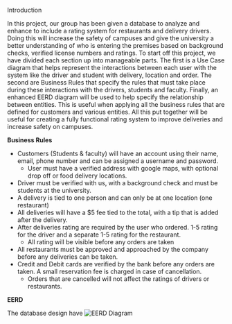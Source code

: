 Introduction

   In this project, our group has been given a database to analyze and enhance to include a rating system for restaurants and delivery drivers. Doing this will increase the safety of campuses and give the university a better understanding of who is entering the premises based on background checks, verified license numbers and ratings. To start off this project, we have divided each section up into manageable parts. The first is a Use Case diagram that helps represent the interactions between each user with the system like the driver and student with delivery, location and order. The second are Business Rules that specify the rules that must take place during these interactions with the drivers, students and faculty. Finally, an enhanced EERD diagram will be used to help specify the relationship between entities. This is useful when applying all the business rules that are defined for customers and various entities. All this put together will be useful for creating a fully functional rating system to improve deliveries and increase safety on campuses. 


**Business Rules**
*	Customers (Students & faculty) will have an account using their name, email, phone number and can be assigned a username and password. 
    *   User must have a verified address with google maps, with optional drop off or food delivery locations. 
*	Driver must be verified with us, with a background check and must be students at the university. 
*	A delivery is tied to one person and can only be at one location (one restaurant) 
*	All deliveries will have a $5 fee tied to the total, with a tip that is added after the delivery. 
*	After deliveries rating are required by the user who ordered. 1-5 rating for the driver and a separate 1-5 rating for the restaurant. 
    *   All rating will be visible before any orders are taken
*	All restaurants must be approved and approached by the company before any deliveries can be taken. 
*	Credit and Debit cards are verified by the bank before any orders are taken. A small reservation fee is charged in case of cancellation. 
    *   Orders that are cancelled will not affect the ratings of drivers or restaurants.


**EERD**

The database design have 
![EERD Diagram](https://user-images.githubusercontent.com/79599152/113522836-cc845600-9571-11eb-81a2-747d0e67955e.png) 
